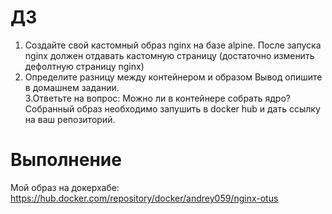 # ДЗ
1. Создайте свой кастомный образ nginx на базе alpine. После запуска nginx должен
отдавать кастомную страницу (достаточно изменить дефолтную страницу nginx)
2. Определите разницу между контейнером и образом
Вывод опишите в домашнем задании.  
3.Ответьте на вопрос: Можно ли в контейнере собрать ядро?
Собранный образ необходимо запушить в docker hub и дать ссылку на ваш
репозиторий.
# Выполнение
Мой образ на докерхабе: https://hub.docker.com/repository/docker/andrey059/nginx-otus
